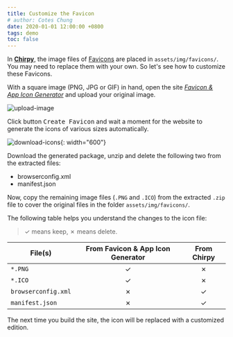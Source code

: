 ```yaml
---
title: Customize the Favicon
# author: Cotes Chung
date: 2020-01-01 12:00:00 +0800
tags: demo
toc: false
---
```


In [**Chirpy**](https://github.com/cotes2020/jekyll-theme-chirpy/), the image files of [Favicons](https://www.favicon-generator.org/about/) are placed in `assets/img/favicons/`. You may need to replace them with your own. So let's see how to customize these Favicons.

With a square image (PNG, JPG or GIF) in hand, open the site [*Favicon & App Icon Generator*](https://www.favicon-generator.org/) and upload your original image.

![upload-image](https://cdn.jsdelivr.net/gh/cotes2020/chirpy-images/posts/20190811/upload-image.png)

Click button <kbd>Create Favicon</kbd> and wait a moment for the website to generate the icons of various sizes automatically.

![download-icons](https://cdn.jsdelivr.net/gh/cotes2020/chirpy-images/posts/20190811/download-icons.png){: width="600"}

Download the generated package, unzip and delete the following two from the extracted files:

- browserconfig.xml
- manifest.json

Now, copy the remaining image files (`.PNG` and `.ICO`) from the extracted `.zip` file to cover the original files in the folder `assets/img/favicons/`.

The following table helps you understand the changes to the icon file:

> ✓ means keep, ✗ means delete.

| File(s)             | From Favicon & App Icon Generator | From Chirpy |
|---------------------|:---------------------------------:|:-----------:|
| `*.PNG`             | ✓                                 | ✗           |
| `*.ICO`             | ✓                                 | ✗           |
| `browserconfig.xml` | ✗                                 | ✓           |
| `manifest.json`     | ✗                                 | ✓           |


The next time you build the site, the icon will be replaced with a customized edition.
